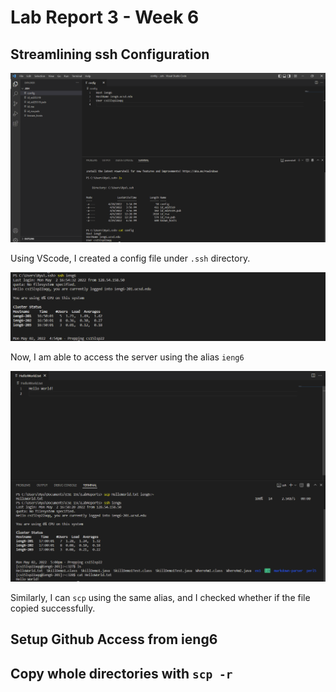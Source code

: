 # **Lab Report 3 - Week 6**

## **Streamlining ssh Configuration**

![](config_file.png)

Using VScode, I created a config file under `.ssh` directory.

![](ssh_alias.png)

Now, I am able to access the server using the alias `ieng6`

![](scp_alias.png)

Similarly, I can `scp` using the same alias, and I checked whether if the file copied successfully.

## **Setup Github Access from ieng6**

## **Copy whole directories with `scp -r`**




